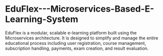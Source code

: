 # EduFlex---Microservices-Based-E-Learning-System
EduFlex is a modular, scalable e-learning platform built using the Microservices architecture. It is designed to simplify and manage the entire educational process including user registration, course management, subscription handling, payments, exam creation, and result evaluation.
